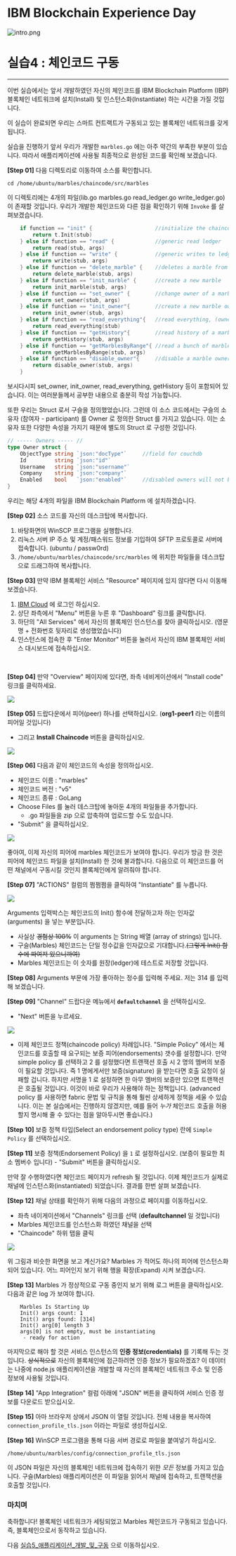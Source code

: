 # IBM Blockchain Experience Day  
![intro.png](./doc_images/intro.png)  
  
# 실습4 : 체인코드 구동

********

이번 실습에서는 앞서 개발하였던 자신의 체인코드를 IBM Blockchain Platform (IBP) 블록체인 네트워크에 설치(Install) 및 인스턴스화(Instantiate) 하는 시간을 가질 것입니다. 

이 실습이 완료되면 우리는 스마트 컨트랙트가 구동되고 있는 블록체인 네트워크를 갖게 됩니다. 

실습을 진행하기 앞서 우리가 개발한 `marbles.go` 에는 아주 약간의 부족한 부분이 있습니다. 따라서 애플리케이션에 사용될 최종적으로 완성된 코드를 확인해 보겠습니다.

**[Step 01]** 다음 디렉토리로 이동하여 소스를 확인합니다.

	cd /home/ubuntu/marbles/chaincode/src/marbles

이 디렉토리에는 4개의 파일(lib.go  marbles.go  read_ledger.go  write_ledger.go) 이 존재할 것입니다. 우리가 개발한 체인코드와 다른 점을 확인하기 위해 `Invoke` 를 살펴보겠습니다.

```go
	if function == "init" {                    //initialize the chaincode state, used as reset
		return t.Init(stub)
	} else if function == "read" {             //generic read ledger
		return read(stub, args)
	} else if function == "write" {            //generic writes to ledger
		return write(stub, args)
	} else if function == "delete_marble" {    //deletes a marble from state
		return delete_marble(stub, args)
	} else if function == "init_marble" {      //create a new marble
		return init_marble(stub, args)
	} else if function == "set_owner" {        //change owner of a marble
		return set_owner(stub, args)
	} else if function == "init_owner"{        //create a new marble owner
		return init_owner(stub, args)
	} else if function == "read_everything"{   //read everything, (owners + marbles + companies)
		return read_everything(stub)
	} else if function == "getHistory"{        //read history of a marble (audit)
		return getHistory(stub, args)
	} else if function == "getMarblesByRange"{ //read a bunch of marbles by start and stop id
		return getMarblesByRange(stub, args)
	} else if function == "disable_owner"{     //disable a marble owner from appearing on the UI
		return disable_owner(stub, args)
	}
```

보시다시피 set_owner, init_owner, read_everything, getHistory 등이 포함되어 있습니다. 이는 여러분들께서 공부한 내용으로 충분히 작성 가능합니다.

또한 우리는 Struct 로서 구슬을 정의했었습니다. 그런데 이 소스 코드에서는 구슬의 소유자 (참여자 - participant) 를 Owner 로 정의한 Struct 를 가지고 있습니다. 이는 소유자 또한 다양한 속성을 가지기 때문에 별도의 Struct 로 구성한 것입니다.

```go
// ----- Owners ----- //
type Owner struct {
	ObjectType string `json:"docType"`     //field for couchdb
	Id         string `json:"id"`
	Username   string `json:"username"`
	Company    string `json:"company"`
	Enabled    bool   `json:"enabled"`     //disabled owners will not be visible to the application
}
```

우리는 해당 4개의 파일을 IBM Blockchain Platform 에 설치하겠습니다.

**[Step 02]** 소스 코드를 자신의 데스크탑에 복사합니다.
1. 바탕화면의 WinSCP 프로그램을 실행합니다.
2. 리눅스 서버 IP 주소 및 계정/패스워드 정보를 기입하여 SFTP 프로토콜로 서버에 접속합니다. (ubuntu / passw0rd)
3. `/home/ubuntu/marbles/chaincode/src/marbles` 에 위치한 파일들을 데스크탑으로 드래그하여 복사합니다. 


**[Step 03]** 만약 IBM 블록체인 서비스 "Resource" 페이지에 있지 않다면 다시 이동해 보겠습니다.
1. [IBM Cloud](https://console.ng.bluemix.net) 에 로그인 하십시오.
2. 상단 좌측에서 "Menu" 버튼을 누른 후 "Dashboard" 링크를 클릭합니다.
3. 하단의 "All Services" 에서 자신의 블록체인 인스턴스를 찾아 클릭하십시오. (영문명 + 전화번호 뒷자리로 생성했었습니다)
4. 인스턴스에 접속한 후 "Enter Monitor" 버튼을 눌러서 자신의 IBM 블록체인 서비스 대시보드에 접속하십시오.  

</br>

**[Step 04]** 만약 "Overview" 페이지에 있다면, 좌측 네비게이션에서 "Install code" 링크를 클릭하세요.  

![](/doc_images/ibc_deploy1.png)

**[Step 05]** 드랍다운에서 피어(peer) 하나를 선택하십시오. (**org1-peer1** 라는 이름의 피어일 것입니다)
- 그리고 **Install Chaincode** 버튼을 클릭하십시오.

![](/doc_images/ibc_deploy2.png)

**[Step 06]** 다음과 같이 체인코드의 속성을 정의하십시오.
- 체인코드 이름 : "marbles"
- 체인코드 버전 : "v5"
- 체인코드 종류 : GoLang
- Choose Files 를 눌러 데스크탑에 놓아둔 4개의 파일들을 추가합니다.
    - .go 파일들을 zip 으로 압축하여 업로드할 수도 있습니다.
- "Submit" 을 클릭하십시오.

![](/doc_images/ibc_deploy3.png)

좋아여, 이제 자신의 피어에 marbles 체인코드가 보여야 합니다.
우리가 방금 한 것은 피어에 체인코드 파일을 설치(Install) 한 것에 불과합니다. 다음으로 이 체인코드를 어떤 채널에서 구동시킬 것인지 블록체인에게 알려줘야 합니다.

**[Step 07]** "ACTIONS" 컬럼의 쩜쩜쩜을 클릭하여 "Instantiate" 를 누릅니다.

![](/doc_images/ibc_deploy4.png)

Arguments 입력박스는 체인코드의 Init() 함수에 전달하고자 하는 인자값(arguments) 을 넣는 부분입니다.
- 사실상 ~~경험상 100%~~ 이 arguments 는 String 배열 (array of strings) 입니다.    
- 구슬(Marbles) 체인코드는 단일 정수값을 인자값으로 기대합니다.~~(그렇게 Init() 함수에 짜여져 있으니까여)~~ 
- Marbles 체인코드는 이 숫자를 원장(ledger)에 테스트로 저장할 것입니다.

**[Step 08]** Arguments 부문에 가장 좋아하는 정수를 입력해 주세요. 저는 314 를 입력해 보겠습니다.

**[Step 09]** "Channel" 드랍다운 메뉴에서 **`defaultchannel`** 을 선택하십시오.
- "Next" 버튼을 누르세요.

![](/doc_images/ibc_deploy5.png)

- 이제 체인코드 정책(chaincode policy) 차례입니다. "Simple Policy" 에서는 체인코드를 호출할 때 요구되는 보증 피어(endorsements) 갯수를 설정합니다. 만약 simple policy 를 선택하고 2 를 설정했다면 트랜잭션 호출 시 2 명의 멤버의 보증이 필요할 것입니다. 즉 1 명에게서만 보증(signature) 을 받는다면 호출 요청이 실패할 겁니다. 하지만 서명을 1 로 설정하면 한 아무 멤버의 보증만 있으면 트랜잭션은 호출될 것입니다. 이것이 바로 우리가 사용해야 하는 정책입니다. (advanced policy 를 사용하면 fabric 문법 및 규칙을 통해 훨씬 상세하게 정책을 세울 수 있습니다. 이는 본 실습에서는 진행하지 않겠지만, 예를 들어 _누가_ 체인코드 호출을 허용할지 명시해 줄 수 있다는 점을 알아두시면 좋습니다.)

**[Step 10]** 보증 정책 타입(Select an endorsement policy type) 란에 `Simple Policy` 를 선택하십시오.

**[Step 11]** 보증 정책(Endorsement Policy) 을  `1` 로 설정하십시오. (보증이 필요한 최소 멤버수 입니다)
	- "Submit" 버튼을 클릭하십시오.

만약 잘 수행하였다면 체인코드 페이지가 refresh 될 것입니다. 이제 체인코드가 실제로 채널에 인스턴스화(instantiated) 되었습니다. 결과를 한번 살펴 보겠습니다.

**[Step 12]** 채널 상태를 확인하기 위해 다음의 과정으로 페이지를 이동하십시오.
- 좌측 네이게이션에서 "Channels" 링크를 선택 (**defaultchannel** 일 것입니다)
- Marbles 체인코드를 인스턴스화 하였던 채널을 선택 
- "Chaincode" 하위 탭을 클릭

![](/doc_images/ibc_deploy6.png)

위 그림과 비슷한 화면을 보고 계신가요? Marbles 가 적어도 하나의 피어에 인스턴스화 되어 있습니다. 어느 피어인지 보기 위해 행을 확장(Expand) 시켜 보겠습니다.

**[Step 13]** Marbles 가 정상적으로 구동 중인지 보기 위해 로그 버튼을 클릭하십시오. 다음과 같은 log 가 보여야 합니다.

```
    Marbles Is Starting Up
    Init() args count: 1
    Init() args found: [314]
    Init() arg[0] length 3
    args[0] is not empty, must be instantiating
     - ready for action
```

마지막으로 해야 할 것은 서비스 인스턴스의 **인증 정보(credentials)** 를 기록해 두는 것입니다. ~~상식적으로~~ 자신의 블록체인에 접근하려면 인증 정보가 필요하겠죠? 이 데이터는 나중에 node.js 애플리케이션을 개발할 때 자신의 블록체인 네트워크 주소 및 인증 정보에 사용될 것입니다.

**[Step 14]** "App Integration" 컬럼 아래에 "JSON" 버튼을 클릭하여 서비스 인증 정보를 다운로드 받으십시오.

**[Step 15]** 아마 브라우저 상에서 JSON 이 열릴 것입니다. 전체 내용을 복사하여 `connection_profile_tls.json` 이라는 파일로 생성하십시오.

**[Step 16]** WinSCP 프로그램을 통해 다음 서버 경로로 파일을 붙여넣기 하십시오.

	/home/ubuntu/marbles/config/connection_profile_tls.json

이 JSON 파일은 자신의 블록체인 네트워크에 접속하기 위한 _모든_ 정보를 가지고 있습니다. 구슬(Marbles) 애플리케이션은 이 파일을 읽어서 채널에 접속하고, 트랜잭션을 호출할 것입니다.
  
### 마치며

축하합니다! 블록체인 네트워크가 세팅되었고 Marbles 체인코드가 구동되고 있습니다. 즉, 블록체인으로서 동작하고 있습니다.

다음 [실습5_애플리케이션_개발_및_구동](../실습5_애플리케이션_개발_및_구동.md) 으로 이동하십시오.

